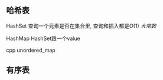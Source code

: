 ## 哈希表

HashSet  查询一个元素是否在集合里, 查询和插入都是$O(1)$ _大常数_

HashMap HashSet跟一个value 

cpp unordered_map

## 有序表

